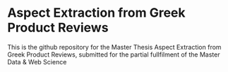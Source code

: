 # Aspect Extraction from Greek Product Reviews

This is the github repository for the Master Thesis Aspect Extraction from Greek Product Reviews, submitted for the partial fullfilment of the Master Data & Web Science
